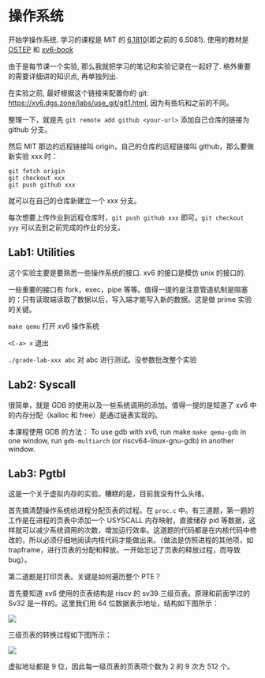 # 操作系统

开始学操作系统. 学习的课程是 MIT 的 [6.1810](https://pdos.csail.mit.edu/6.828/2023/schedule.html)(即之前的 6.S081). 使用的教材是 [OSTEP](https://pages.cs.wisc.edu/~remzi/OSTEP/) 和 [xv6-book](https://pdos.csail.mit.edu/6.828/2023/xv6/book-riscv-rev3.pdf)

由于是每节课一个实验, 那么我就把学习的笔记和实验记录在一起好了. 格外重要的需要详细讲的知识点, 再单独列出.

在实验之前, 最好根据这个链接来配置你的 git: <https://xv6.dgs.zone/labs/use_git/git1.html>, 因为有些坑和之前的不同。

整理一下，就是先 `git remote add github <your-url>` 添加自己仓库的链接为 github 分支。

然后 MIT 那边的远程链接叫 origin，自己的仓库的远程链接叫 github，那么要做新实验 xxx 时：
```
git fetch origin
git checkout xxx
git push github xxx
```
就可以在自己的仓库新建立一个 xxx 分支。

每次想要上传作业到远程仓库时，`git push github xxx` 即可。`git checkout yyy` 可以去到之前完成的作业的分支。

## Lab1: Utilities

这个实验主要是要熟悉一些操作系统的接口. xv6 的接口是模仿 unix 的接口的.

一些重要的接口有 fork，exec，pipe 等等。值得一提的是注意管道机制是阻塞的：只有读取端读取了数据以后，写入端才能写入新的数据。这是做 prime 实验的关键。

`make qemu` 打开 xv6 操作系统

`<C-a> x` 退出

`./grade-lab-xxx abc` 对 abc 进行测试。没参数批改整个实验

## Lab2: Syscall

很简单，就是 GDB 的使用以及一些系统调用的添加。值得一提的是知道了 xv6 中的内存分配（kalloc 和 free）是通过链表实现的。


本课程使用 GDB 的方法：  To use gdb with xv6, run make `make qemu-gdb` in one window, run `gdb-multiarch` (or riscv64-linux-gnu-gdb) in another window. 


## Lab3: Pgtbl

这是一个关于虚拟内存的实验。糟糕的是，目前我没有什么头绪。

首先搞清楚操作系统给进程分配页表的过程。在 `proc.c` 中。有三道题，第一题的工作是在进程的页表中添加一个 USYSCALL 内存映射，直接储存 pid 等数据，这样就可以减少系统调用的次数，增加运行效率。这道题的代码都是在内核代码中修改的，所以必须仔细地阅读内核代码才能做出来。（做法是仿照进程的其他项，如 trapframe，进行页表的分配和释放。一开始忘记了页表的释放过程，而导致 bug）。

第二道题是打印页表。关键是如何遍历整个 PTE？

首先要知道 xv6 使用的页表结构是 riscv 的 sv39 三级页表。原理和前面学过的 Sv32 是一样的。这里我们用 64 位数据表示地址，结构如下图所示：

<img src="https://cdn.jsdelivr.net/gh/peter5723/imagehost/oslab3.1.png"/>

三级页表的转换过程如下图所示：

<img src="https://cdn.jsdelivr.net/gh/peter5723/imagehost/oslab3.2.png"/>

虚拟地址都是 9 位，因此每一级页表的页表项个数为 2 的 9 次方 512 个。